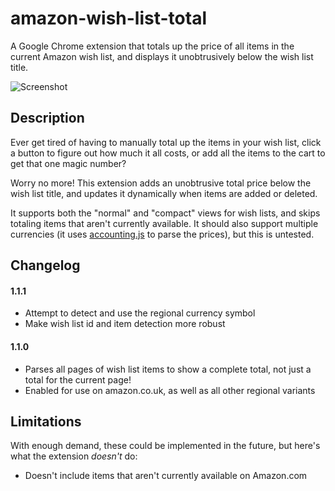amazon-wish-list-total
=====================

A Google Chrome extension that totals up the price of all items in the current
Amazon wish list, and displays it unobtrusively below the wish list title.

![Screenshot](https://raw.githubusercontent.com/jasontbradshaw/amazon-wish-list-total/master/screenshots/screenshot-1.png)

Description
----
Ever get tired of having to manually total up the items in your wish list, click
a button to figure out how much it all costs, or add all the items to the cart
to get that one magic number?

Worry no more! This extension adds an unobtrusive total price below the wish
list title, and updates it dynamically when items are added or deleted.

It supports both the "normal" and "compact" views for wish lists, and skips
totaling items that aren't currently available. It should also support multiple
currencies (it uses
[accounting.js](http://openexchangerates.github.io/accounting.js/) to parse the
prices), but this is untested.

Changelog
----
#### 1.1.1
* Attempt to detect and use the regional currency symbol
* Make wish list id and item detection more robust

#### 1.1.0
* Parses all pages of wish list items to show a complete total, not just a total
  for the current page!
* Enabled for use on amazon.co.uk, as well as all other regional variants

Limitations
----
With enough demand, these could be implemented in the future, but here's what
the extension _doesn't_ do:

* Doesn't include items that aren't currently available on Amazon.com
